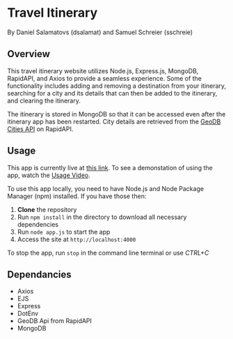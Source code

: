 # Travel Itinerary
By Daniel Salamatovs (dsalamat) and Samuel Schreier (sschreie)

## Overview

This travel itinerary website utilizes Node.js, Express.js, MongoDB, RapidAPI, and Axios to provide a seamless experience. Some of the functionality includes adding and removing a destination from your itinerary, searching for a city and its details that can then be added to the itinerary, and clearing the itinerary. 

The itinerary is stored in MongoDB so that it can be accessed even after the itinerary app has been restarted. City details are retrieved from the [GeoDB Cities API](https://rapidapi.com/wirefreethought/api/geodb-cities/details) on RapidAPI.

## Usage

This app is currently live at [this link](https://travel-itinerary.onrender.com). To see a demonstation of using the app, watch the [Usage Video](https://youtu.be/4Mj7_Sa9Tv4).

To use this app locally, you need to have Node.js and Node Package Manager (npm) installed. If you have those then:

1. **Clone** the repository
2. Run `npm install` in the directory to download all necessary dependencies
3. Run `node app.js` to start the app
4. Access the site at `http://localhost:4000`

To stop the app, run `stop` in the command line terminal or use *CTRL+C*

## Dependancies

* Axios
* EJS
* Express
* DotEnv
* GeoDB Api from RapidAPI
* MongoDB

